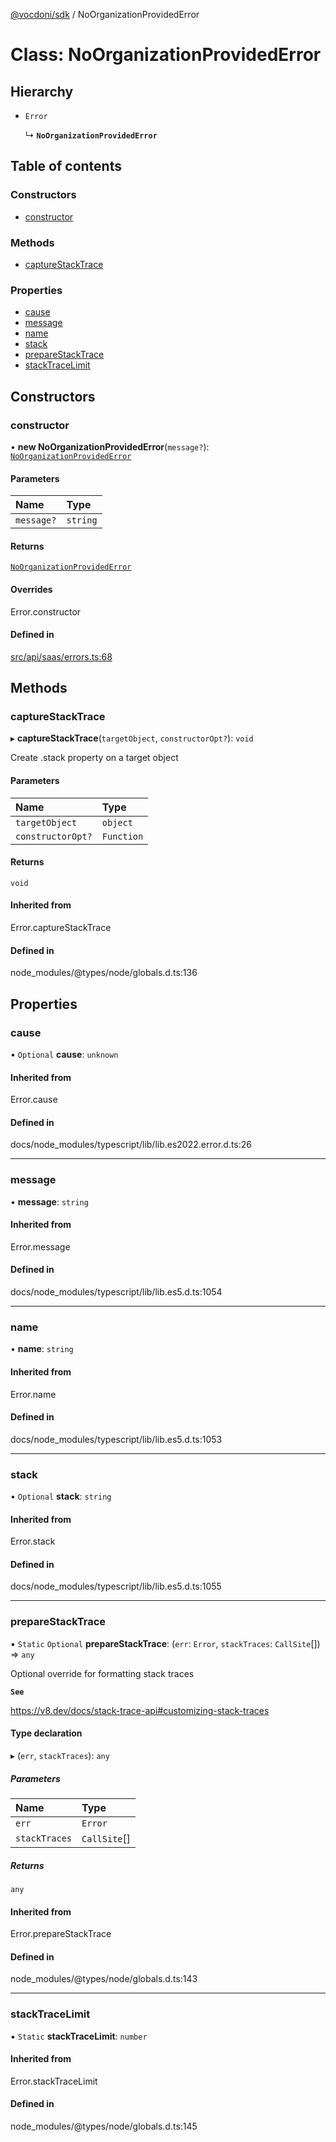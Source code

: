 [@vocdoni/sdk](/sdk) / NoOrganizationProvidedError

# Class: NoOrganizationProvidedError

## Hierarchy

- `Error`

  ↳ **`NoOrganizationProvidedError`**

## Table of contents

### Constructors

- [constructor](NoOrganizationProvidedError#constructor)

### Methods

- [captureStackTrace](NoOrganizationProvidedError#capturestacktrace)

### Properties

- [cause](NoOrganizationProvidedError#cause)
- [message](NoOrganizationProvidedError#message)
- [name](NoOrganizationProvidedError#name)
- [stack](NoOrganizationProvidedError#stack)
- [prepareStackTrace](NoOrganizationProvidedError#preparestacktrace)
- [stackTraceLimit](NoOrganizationProvidedError#stacktracelimit)

## Constructors

### constructor

• **new NoOrganizationProvidedError**(`message?`): [`NoOrganizationProvidedError`](NoOrganizationProvidedError)

#### Parameters

| Name | Type |
| :------ | :------ |
| `message?` | `string` |

#### Returns

[`NoOrganizationProvidedError`](NoOrganizationProvidedError)

#### Overrides

Error.constructor

#### Defined in

[src/api/saas/errors.ts:68](https://github.com/vocdoni/vocdoni-sdk/blob/179c92b4cecfec787d968dc02b519f64ee15c5d3/src/api/saas/errors.ts#L68)

## Methods

### captureStackTrace

▸ **captureStackTrace**(`targetObject`, `constructorOpt?`): `void`

Create .stack property on a target object

#### Parameters

| Name | Type |
| :------ | :------ |
| `targetObject` | `object` |
| `constructorOpt?` | `Function` |

#### Returns

`void`

#### Inherited from

Error.captureStackTrace

#### Defined in

node_modules/@types/node/globals.d.ts:136

## Properties

### cause

• `Optional` **cause**: `unknown`

#### Inherited from

Error.cause

#### Defined in

docs/node_modules/typescript/lib/lib.es2022.error.d.ts:26

___

### message

• **message**: `string`

#### Inherited from

Error.message

#### Defined in

docs/node_modules/typescript/lib/lib.es5.d.ts:1054

___

### name

• **name**: `string`

#### Inherited from

Error.name

#### Defined in

docs/node_modules/typescript/lib/lib.es5.d.ts:1053

___

### stack

• `Optional` **stack**: `string`

#### Inherited from

Error.stack

#### Defined in

docs/node_modules/typescript/lib/lib.es5.d.ts:1055

___

### prepareStackTrace

▪ `Static` `Optional` **prepareStackTrace**: (`err`: `Error`, `stackTraces`: `CallSite`[]) => `any`

Optional override for formatting stack traces

**`See`**

https://v8.dev/docs/stack-trace-api#customizing-stack-traces

#### Type declaration

▸ (`err`, `stackTraces`): `any`

##### Parameters

| Name | Type |
| :------ | :------ |
| `err` | `Error` |
| `stackTraces` | `CallSite`[] |

##### Returns

`any`

#### Inherited from

Error.prepareStackTrace

#### Defined in

node_modules/@types/node/globals.d.ts:143

___

### stackTraceLimit

▪ `Static` **stackTraceLimit**: `number`

#### Inherited from

Error.stackTraceLimit

#### Defined in

node_modules/@types/node/globals.d.ts:145
